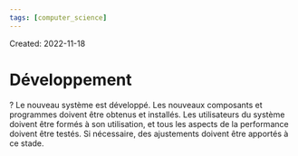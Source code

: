 ```yaml
---
tags: [computer_science] 
---
```

Created: 2022-11-18

# Développement
?
Le nouveau système est développé.
Les nouveaux composants et programmes doivent être obtenus et installés. Les utilisateurs du système doivent être formés à son utilisation, et tous les aspects de la performance doivent être testés.
Si nécessaire, des ajustements doivent être apportés à ce stade.
<!--SR:!2023-08-10,150,230-->